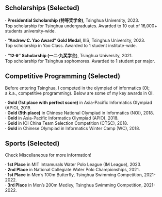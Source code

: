 ## Scholarships (Selected)
· **Presidential Scholarship (特等奖学金)**, Tsinghua University, 2023.  
   Top scholarship for Tsinghua undergraduates. Awarded to 10 out of 16,000+ students university-wide.

· **“Andrew C. Yao Award” Gold Medal**, IIIS, Tsinghua University, 2023.  
   Top scholarship in Yao Class. Awarded to 1 student institute-wide.

· **“12·9” Scholarship (一二·九奖学金)**, Tsinghua University, 2021.  
   Top scholarship for Tsinghua sophomores. Awarded to 1 student per major.

## Competitive Programming (Selected)
Before entering Tsinghua, I competed in the olympiad of informatics (OI; a.k.a., competitive programming). Below are some of my key awards in OI.

· **Gold (1st place with perfect score)** in Asia-Pacific Informatics Olympiad (APIO), 2019.  
· **Gold (5th place)** in Chinese National Olympiad in Informatics (NOI), 2018.  
· **Gold** in Asia-Pacific Informatics Olympiad (APIO), 2018.  
· **Gold** in IOI China Team Selection Competition (CTSC), 2018.  
· **Gold** in Chinese Olympiad in Informatics Winter Camp (WC), 2018.

## Sports (Selected)
Check Miscellaneous for more information!

· **1st Place** in MIT Intramurals Water Polo League (IM League), 2023.  
· **2nd Place** in National Collegiate Water Polo Championships, 2021.  
· **1st Place** in Men’s 100m Butterfly, Tsinghua Swimming Competition, 2021-2022.  
· **3rd Place** in Men’s 200m Medley, Tsinghua Swimming Competition, 2021-2022.
